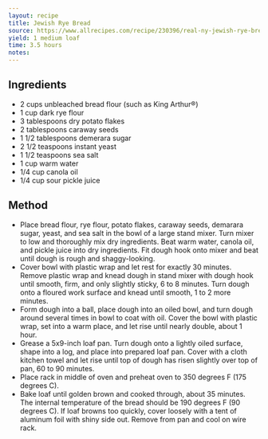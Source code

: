 ```yaml
---
layout: recipe
title: Jewish Rye Bread
source: https://www.allrecipes.com/recipe/230396/real-ny-jewish-rye-bread/
yield: 1 medium loaf
time: 3.5 hours
notes: 
---
```


## Ingredients
- 2 cups unbleached bread flour (such as King Arthur®)
- 1 cup dark rye flour
- 3 tablespoons dry potato flakes
- 2 tablespoons caraway seeds
- 1 1/2 tablespoons demerara sugar
- 2 1/2 teaspoons instant yeast
- 1 1/2 teaspoons sea salt
- 1 cup warm water
- 1/4 cup canola oil
- 1/4 cup sour pickle juice

## Method
- Place bread flour, rye flour, potato flakes, caraway seeds, demarara sugar, yeast, and sea salt in the bowl of a large stand mixer. Turn mixer to low and thoroughly mix dry ingredients. Beat warm water, canola oil, and pickle juice into dry ingredients. Fit dough hook onto mixer and beat until dough is rough and shaggy-looking.
- Cover bowl with plastic wrap and let rest for exactly 30 minutes. Remove plastic wrap and knead dough in stand mixer with dough hook until smooth, firm, and only slightly sticky, 6 to 8 minutes. Turn dough onto a floured work surface and knead until smooth, 1 to 2 more minutes.
- Form dough into a ball, place dough into an oiled bowl, and turn dough around several times in bowl to coat with oil. Cover the bowl with plastic wrap, set into a warm place, and let rise until nearly double, about 1 hour.
- Grease a 5x9-inch loaf pan. Turn dough onto a lightly oiled surface, shape into a log, and place into prepared loaf pan. Cover with a cloth kitchen towel and let rise until top of dough has risen slightly over top of pan, 60 to 90 minutes.
- Place rack in middle of oven and preheat oven to 350 degrees F (175 degrees C).
- Bake loaf until golden brown and cooked through, about 35 minutes. The internal temperature of the bread should be 190 degrees F (90 degrees C). If loaf browns too quickly, cover loosely with a tent of aluminum foil with shiny side out. Remove from pan and cool on wire rack.
